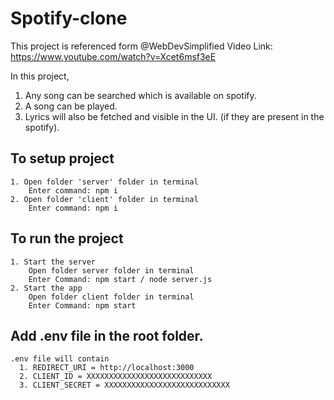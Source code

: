 # Spotify-clone

This project is referenced form @WebDevSimplified
  Video Link: https://www.youtube.com/watch?v=Xcet6msf3eE

In this project, 
  1. Any song can be searched which is available on spotify. 
  2. A song can be played. 
  3. Lyrics will also be fetched and visible in the UI. (if they are present in the spotify).

## To setup project
    1. Open folder 'server' folder in terminal
        Enter command: npm i
    2. Open folder 'client' folder in terminal
        Enter command: npm i

## To run the project
    1. Start the server
        Open folder server folder in terminal
        Enter Command: npm start / node server.js
    2. Start the app
        Open folder client folder in terminal
        Enter Command: npm start
  
## Add .env file in the root folder.
    .env file will contain 
      1. REDIRECT_URI = http://localhost:3000
      2. CLIENT_ID = XXXXXXXXXXXXXXXXXXXXXXXXXXXX
      3. CLIENT_SECRET = XXXXXXXXXXXXXXXXXXXXXXXXXXXX
    
    
